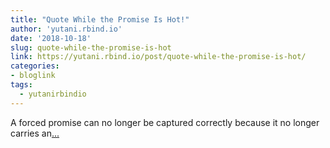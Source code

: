 ```yaml
---
title: "Quote While the Promise Is Hot!"
author: 'yutani.rbind.io'
date: '2018-10-18'
slug: quote-while-the-promise-is-hot
link: https://yutani.rbind.io/post/quote-while-the-promise-is-hot/
categories:
- bloglink
tags:
  - yutanirbindio
---
```


A forced promise can no longer be captured correctly because it no longer carries an[... <i class="fas fa-external-link-alt"></i>](https://yutani.rbind.io/post/quote-while-the-promise-is-hot/)

